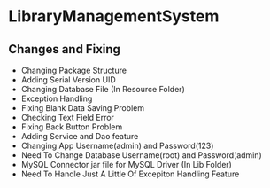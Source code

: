 
# LibraryManagementSystem

## Changes and Fixing

- Changing Package Structure
- Adding Serial Version UID
- Changing Database File (In Resource Folder)
- Exception Handling 
- Fixing Blank Data Saving Problem
- Checking Text Field Error
- Fixing Back Button Problem
- Adding Service and Dao feature
- Changing App Username(admin) and Password(123)
- Need To Change Database Username(root) and Password(admin)
- MySQL Connector jar file for MySQL Driver (In Lib Folder)
- Need To Handle Just A Little Of Excepiton Handling Feature